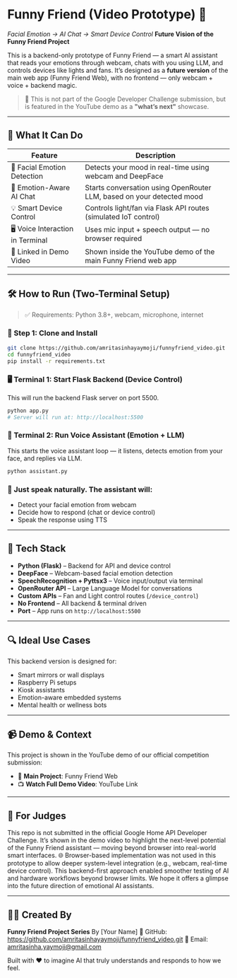 # Funny Friend (Video Prototype) 🎥

*Facial Emotion → AI Chat → Smart Device Control*
**Future Vision of the Funny Friend Project**

This is a backend-only prototype of Funny Friend — a smart AI assistant that reads your emotions through webcam, chats with you using LLM, and controls devices like lights and fans.
It’s designed as a **future version** of the main web app (Funny Friend Web), with no frontend — only webcam + voice + backend magic.

> 📝 This is not part of the Google Developer Challenge submission, but is featured in the YouTube demo as a **"what’s next"** showcase.

---

## 🎯 What It Can Do

| Feature                           | Description                                                           |
| --------------------------------- | --------------------------------------------------------------------- |
| 👀 Facial Emotion Detection       | Detects your mood in real-time using webcam and DeepFace              |
| 🧠 Emotion-Aware AI Chat          | Starts conversation using OpenRouter LLM, based on your detected mood |
| 💡 Smart Device Control           | Controls light/fan via Flask API routes (simulated IoT control)       |
| 🖥️ Voice Interaction in Terminal | Uses mic input + speech output — no browser required                  |
| 🔗 Linked in Demo Video           | Shown inside the YouTube demo of the main Funny Friend web app        |

---

## 🛠 How to Run (Two-Terminal Setup)

> ✅ Requirements: Python 3.8+, webcam, microphone, internet

### 🔹 Step 1: Clone and Install

```bash
git clone https://github.com/amritasinhayaymoji/funnyfriend_video.git
cd funnyfriend_video
pip install -r requirements.txt
```

### 🖥️ Terminal 1: Start Flask Backend (Device Control)

This will run the backend Flask server on port 5500.

```bash
python app.py
# Server will run at: http://localhost:5500
```

### 🧠 Terminal 2: Run Voice Assistant (Emotion + LLM)

This starts the voice assistant loop — it listens, detects emotion from your face, and replies via LLM.

```bash
python assistant.py
```

### 🎤 Just speak naturally. The assistant will:

* Detect your facial emotion from webcam
* Decide how to respond (chat or device control)
* Speak the response using TTS

---

## 🔧 Tech Stack

* **Python (Flask)** – Backend for API and device control
* **DeepFace** – Webcam-based facial emotion detection
* **SpeechRecognition + Pyttsx3** – Voice input/output via terminal
* **OpenRouter API** – Large Language Model for conversations
* **Custom APIs** – Fan and Light control routes (`/device_control`)
* **No Frontend** – All backend & terminal driven
* **Port** – App runs on `http://localhost:5500`

---

## 🔍 Ideal Use Cases

This backend version is designed for:

* Smart mirrors or wall displays
* Raspberry Pi setups
* Kiosk assistants
* Emotion-aware embedded systems
* Mental health or wellness bots

---

## 📹 Demo & Context

This project is shown in the YouTube demo of our official competition submission:

* 🔗 **Main Project**: Funny Friend Web
* 📺 **Watch Full Demo Video**: YouTube Link

---

## 📝 For Judges

This repo is not submitted in the official Google Home API Developer Challenge.
It’s shown in the demo video to highlight the next-level potential of the Funny Friend assistant — moving beyond browser into real-world smart interfaces.
🌐 Browser-based implementation was not used in this prototype to allow deeper system-level integration (e.g., webcam, real-time device control). This backend-first 
  approach enabled smoother testing of AI and hardware workflows beyond browser limits.
We hope it offers a glimpse into the future direction of emotional AI assistants.

---

## 👩‍💻 Created By

**Funny Friend Project Series**
By \[Your Name]
🔗 GitHub: https://github.com/amritasinhayaymoji/funnyfriend_video.git
📧 Email: amritasinha.yaymoji@gmail.com

Built with ❤️ to imagine AI that truly understands and responds to how we feel.